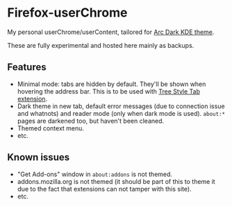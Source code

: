 # Firefox-userChrome

My personal userChrome/userContent, tailored for [Arc Dark KDE theme](https://github.com/PapirusDevelopmentTeam/arc-kde).

These are fully experimental and hosted here mainly as backups.

## Features

* Minimal mode: tabs are hidden by default. They'll be shown when hovering the address bar. This is to be used with [Tree Style Tab extension](https://addons.mozilla.org/en-US/firefox/addon/tree-style-tab/).
* Dark theme in new tab, default error messages (due to connection issue and whatnots) and reader mode (only when dark mode is used). `about:*` pages are darkened too, but haven't been cleaned.
* Themed context menu.
* etc.

## Known issues

* "Get Add-ons" window in `about:addons` is not themed.
* addons.mozilla.org is not themed (it should be part of this to theme it due to the fact that extensions can not tamper with this site).
* etc.
